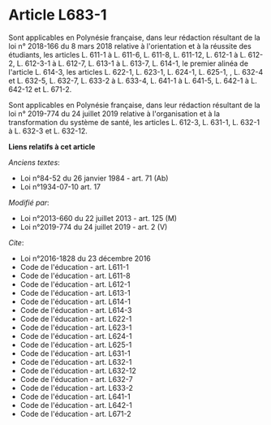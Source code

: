 # Article L683-1

Sont applicables en Polynésie française, dans leur rédaction résultant de la loi n° 2018-166 du 8 mars 2018 relative à
l'orientation et à la réussite des étudiants, les articles L. 611-1 à L. 611-6, 
L. 611-8, L. 611-12, L. 612-1 à L. 612-2, L. 612-3-1 à L. 612-7, L. 613-1 à L. 613-7, L. 614-1, le premier alinéa de
l'article L. 614-3, les articles L. 622-1, L. 623-1, L. 624-1, L. 625-1, , L. 632-4 et L. 632-5, L. 632-7, L. 633-2 à L.
633-4, L. 641-1 à L. 641-5, L. 642-1 à L. 642-12 et L. 671-2.

Sont applicables en Polynésie française, dans leur rédaction résultant de la loi n° 2019-774 du 24 juillet 2019 relative à
l'organisation et à la transformation du système de santé, les articles L. 612-3, L. 631-1, L. 632-1 à L. 632-3 et L. 632-12.

**Liens relatifs à cet article**

_Anciens textes_:

  - Loi n°84-52 du 26 janvier 1984 - art. 71 (Ab)
  - Loi n°1934-07-10 art. 17

_Modifié par_:

  - Loi n°2013-660 du 22 juillet 2013 - art. 125 (M)
  - Loi n°2019-774 du 24 juillet 2019 - art. 2 (V)

_Cite_:

  - Loi n°2016-1828 du 23 décembre 2016
  - Code de l'éducation - art. L611-1
  - Code de l'éducation - art. L611-8
  - Code de l'éducation - art. L612-1
  - Code de l'éducation - art. L613-1
  - Code de l'éducation - art. L614-1
  - Code de l'éducation - art. L614-3
  - Code de l'éducation - art. L622-1
  - Code de l'éducation - art. L623-1
  - Code de l'éducation - art. L624-1
  - Code de l'éducation - art. L625-1
  - Code de l'éducation - art. L631-1
  - Code de l'éducation - art. L632-1
  - Code de l'éducation - art. L632-12
  - Code de l'éducation - art. L632-7
  - Code de l'éducation - art. L633-2
  - Code de l'éducation - art. L641-1
  - Code de l'éducation - art. L642-1
  - Code de l'éducation - art. L671-2

